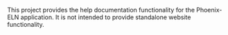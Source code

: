 This project provides the help documentation functionality for the Phoenix-ELN application. It is not intended to provide standalone website functionality.
